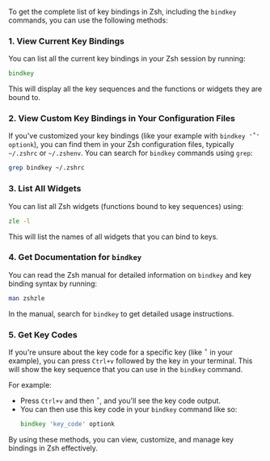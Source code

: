 To get the complete list of key bindings in Zsh, including the `bindkey` commands, you can use the following methods:

### 1. **View Current Key Bindings**
   You can list all the current key bindings in your Zsh session by running:
   ```zsh
   bindkey
   ```
   This will display all the key sequences and the functions or widgets they are bound to.

### 2. **View Custom Key Bindings in Your Configuration Files**
   If you've customized your key bindings (like your example with `bindkey '˚' optionk`), you can find them in your Zsh configuration files, typically `~/.zshrc` or `~/.zshenv`. You can search for `bindkey` commands using `grep`:
   ```zsh
   grep bindkey ~/.zshrc
   ```

### 3. **List All Widgets**
   You can list all Zsh widgets (functions bound to key sequences) using:
   ```zsh
   zle -l
   ```
   This will list the names of all widgets that you can bind to keys.

### 4. **Get Documentation for `bindkey`**
   You can read the Zsh manual for detailed information on `bindkey` and key binding syntax by running:
   ```zsh
   man zshzle
   ```
   In the manual, search for `bindkey` to get detailed usage instructions.

### 5. **Get Key Codes**
   If you're unsure about the key code for a specific key (like `˚` in your example), you can press `Ctrl+v` followed by the key in your terminal. This will show the key sequence that you can use in the `bindkey` command.

For example:
- Press `Ctrl+v` and then `˚`, and you'll see the key code output.
- You can then use this key code in your `bindkey` command like so:
  ```zsh
  bindkey 'key_code' optionk
  ```

By using these methods, you can view, customize, and manage key bindings in Zsh effectively.